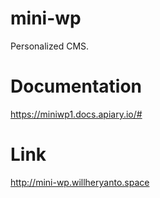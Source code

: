 # mini-wp
Personalized CMS.

# Documentation
https://miniwp1.docs.apiary.io/#

# Link

http://mini-wp.willheryanto.space